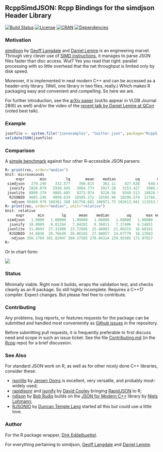 ## RcppSimdJSON: Rcpp Bindings for the simdjson Header Library

[![Build Status](https://travis-ci.org/eddelbuettel/rcppsimdjson.svg)](https://travis-ci.org/eddelbuettel/rcppsimdjson)
[![License](https://eddelbuettel.github.io/badges/GPL2+.svg)](http://www.gnu.org/licenses/gpl-2.0.html)
[![CRAN](http://www.r-pkg.org/badges/version/rcppsimdjson)](https://cran.r-project.org/package=rcppsimdjson)
[![Dependencies](https://tinyverse.netlify.com/badge/rcppsimdjson)](https://cran.r-project.org/package=rcppsimdjson)

### Motivation

[simdjson](https://github.com/lemire/simdjson) by [Geoff
Langdale](https://twitter.com/geofflangdale) and [Daniel Lemire](https://lemire.me/en/) is an
engineering marvel.  Through very clever use of [SIMD instructions](https://en.wikipedia.org/wiki/SIMD),
it manages to parse JSON files faster than disc access. Wut? Yes you read that right: parallel
processing with so little overhead that the net throughput is limited only by disk speed.

Moreover, it is implemented in neat modern C++ and can be accessed as a header-only library. (Well,
one library in two files, really.)  Which makes R packaging easy and convenient and compelling. So
here we are.

For further introduction, see the [arXiv paper](https://arxiv.org/abs/1902.08318) (out/to appear in VLDB
Journal 28(6) as well) and/or the video of the [recent talk by Daniel Lemire at
QCon](http://www.youtube.com/watch?v=wlvKAT7SZIQ) (voted best talk).

### Example

```r
jsonfile <- system.file("jsonexamples", "twitter.json", package="RcppSimdJson")
validateJSON(jsonfile)
```

### Comparison

A [simple benchmark](demo/simpleBenchmark.R) against four other R-accessible JSON parsers:

```r
R> print(res, order="median")
Unit: microseconds
     expr       min         lq       mean    median         uq        max neval   cld
 simdjson   279.246    332.577    390.815    362.11    427.638    648.652   100 a    
  jsonify  2820.079   2930.945   3064.773   3027.28   3153.427   3986.948   100  b   
 jsonlite  8899.379   9085.685   9273.974   9226.56   9349.513  10820.562   100   c  
  RJSONIO  9685.246   9899.634  10185.272  10105.96  10296.579  11766.177   100    d
   ndjson 99460.979 100381.388 101758.682 100971.75 102613.041 111553.986   100     e
R> print(res, order="median", unit="relative")
Unit: relative
     expr      min        lq      mean    median        uq       max neval   cld
 simdjson   1.0000   1.00000   1.00000   1.00000   1.00000   1.00000   100 a    
  jsonify  10.0989   8.81284   7.84201   8.36011   7.37406   6.14651   100  b   
 jsonlite  31.8693  27.31908  23.72986  25.48003  21.86315  16.68161   100   c  
  RJSONIO  34.6836  29.76649  26.06165  27.90857  24.07779  18.13943   100    d
   ndjson 356.1769 301.82947 260.37585 278.84314 239.95305 171.97817   100     e
R>
```

Or in chart form:

![](https://eddelbuettel.github.io/rcppsimdjson/rcppsimdjson_benchmark.png)



### Status

Minimally viable. Right now it builds, wraps the validation test, and checks cleanly as an R
package.  So still highly incomplete.  Requires a C++17 compiler. Expect changes. But please feel
free to contribute.

### Contributing

Any problems, bug reports, or features requests for the package can be submitted and handled most
conveniently as [Github issues](https://github.com/eddelbuettel/anytime/issues) in the repository.

Before submitting pull requests, it is frequently preferable to first discuss need and scope in such
an issue ticket.  See the file
[Contributing.md](https://github.com/RcppCore/Rcpp/blob/master/Contributing.md) (in the
[Rcpp](https://github.com/RcppCore/Rcpp) repo) for a brief discussion.


### See Also

For standard JSON work on R, as well as for other nicely done C++ libraries, consider these:

- [jsonlite](https://cran.r-project.org/package=jsonlite) by [Jeroen
  Ooms](https://github.com/jeroen) is excellent, very versatile, and probably most-widely used;
- [rapidjsonr](https://cran.r-project.org/package=rapidjsonr) and [jsonify](https://cran.r-project.org/package=jsonify) by [David
  Cooley](https://twitter.com/_davecooley) bringing [RapidJSON](https://rapidjson.org/) to R;
- [ndjson](https://cran.r-project.org/package=ndjson) by [Bob Rudis](https://rud.is/b/) builds on the
  [JSON for Modern C++](https://github.com/nlohmann/json) library by [Niels
  Lohmann](https://github.com/nlohmann);
- [RJSONIO](https://cran.r-project.org/package=RJSONIO) by [Duncan Temple
  Lang](http://www.stat.ucdavis.edu/~duncan/) started all this but could use a little love.

### Author

For the R package wrapper, [Dirk Eddelbuettel](http://github.com/eddelbuettel).

For everything pertaining to simdjson, [Geoff
Langdale](https://twitter.com/geofflangdale) and [Daniel Lemire](https://lemire.me/en/).

